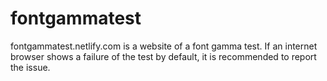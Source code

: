 # fontgammatest

fontgammatest.netlify.com is a website of a font gamma test. If an internet browser shows a failure of the test by default, it is recommended to report the issue.
